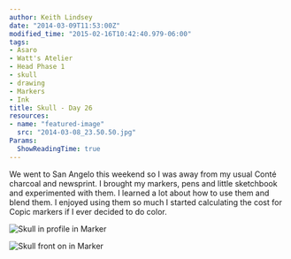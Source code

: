 ```yaml
---
author: Keith Lindsey
date: "2014-03-09T11:53:00Z"
modified_time: "2015-02-16T10:42:40.979-06:00"
tags:
- Asaro
- Watt's Atelier
- Head Phase 1
- skull
- drawing
- Markers
- Ink
title: Skull - Day 26
resources:
- name: "featured-image"
  src: "2014-03-08_23.50.50.jpg"
Params:
  ShowReadingTime: true
---
```


We went to San Angelo this weekend so I was away from my usual Conté charcoal and newsprint. I brought my markers, pens and little sketchbook and experimented with them. I learned a lot about how to use them and blend them. I enjoyed using them so much I started calculating the cost for Copic markers if I ever decided to do color.

![Skull in profile in Marker](/images/2014/03/IMG_20140308_120501.jpg)

![Skull front on in Marker](/images/2014/03/2014-03-08_175829.jpg)
